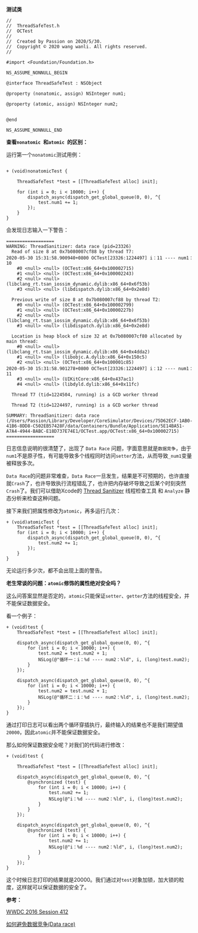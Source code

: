 **测试类**

````
//
//  ThreadSafeTest.h
//  OCTest
//
//  Created by Passion on 2020/5/30.
//  Copyright © 2020 wang wanli. All rights reserved.
//

#import <Foundation/Foundation.h>

NS_ASSUME_NONNULL_BEGIN

@interface ThreadSafeTest : NSObject

@property (nonatomic, assign) NSInteger num1;

@property (atomic, assign) NSInteger num2;


@end

NS_ASSUME_NONNULL_END

````

**查看`nonatomic `和`atomic `的区别：**

运行第一个`nonatomic`测试用例：

````

+ (void)nonatomicTest {
    
    ThreadSafeTest *test = [[ThreadSafeTest alloc] init];
    
    for (int i = 0; i < 10000; i++) {
        dispatch_async(dispatch_get_global_queue(0, 0), ^{
            test.num1 += 1;
        });
    }
}
````
会发现日志输入一下警告：

````
==================
WARNING: ThreadSanitizer: data race (pid=23326)
  Read of size 8 at 0x7b080007cf88 by thread T7:
2020-05-30 15:31:58.900940+0800 OCTest[23326:1224497] i：11 ---- num1：10
    #0 <null> <null> (OCTest:x86_64+0x100002715)
    #1 <null> <null> (OCTest:x86_64+0x100002243)
    #2 <null> <null> (libclang_rt.tsan_iossim_dynamic.dylib:x86_64+0x6f53b)
    #3 <null> <null> (libdispatch.dylib:x86_64+0x2e8d)

  Previous write of size 8 at 0x7b080007cf88 by thread T2:
    #0 <null> <null> (OCTest:x86_64+0x100002799)
    #1 <null> <null> (OCTest:x86_64+0x10000227b)
    #2 <null> <null> (libclang_rt.tsan_iossim_dynamic.dylib:x86_64+0x6f53b)
    #3 <null> <null> (libdispatch.dylib:x86_64+0x2e8d)

  Location is heap block of size 32 at 0x7b080007cf80 allocated by main thread:
    #0 <null> <null> (libclang_rt.tsan_iossim_dynamic.dylib:x86_64+0x4dda2)
    #1 <null> <null> (libobjc.A.dylib:x86_64+0x150c5)
    #2 <null> <null> (OCTest:x86_64+0x100001c85)
2020-05-30 15:31:58.901278+0800 OCTest[23326:1224497] i：12 ---- num1：11
    #3 <null> <null> (UIKitCore:x86_64+0x437ac1)
    #4 <null> <null> (libdyld.dylib:x86_64+0x11fc)

  Thread T7 (tid=1224504, running) is a GCD worker thread

  Thread T2 (tid=1224497, running) is a GCD worker thread

SUMMARY: ThreadSanitizer: data race (/Users/Passion/Library/Developer/CoreSimulator/Devices/75D62ECF-1AB0-41B6-8DD8-C502EB57428F/data/Containers/Bundle/Application/5E14BA51-A7A4-4944-BABC-E18D737E74E1/OCTest.app/OCTest:x86_64+0x100002715) 
==================
````

日志信息说明的很清楚了，出现了 `Data Race` 问题，字面意思就是`数据竞争`，由于`num1`不是原子性，有可能导致多个线程同时访问`setter`方法，从而导致`_num1`变量被释放多次。

`Data Race`的问题非常难查，`Data Race`一旦发生，结果是不可预期的，也许直接就`Crash`了，也许导致执行流程错乱了，也许把内存破坏导致之后某个时刻突然`Crash`了。我们可以借助Xcode的 [Thread Sanitizer](https://developer.apple.com/videos/play/wwdc2016/412) 线程检查工具 和 `Analyze` 静态分析来检查这种问题。


接下来我们把属性修改为`atomic`，再多运行几次：

````
+ (void)atomicTest {
    ThreadSafeTest *test = [[ThreadSafeTest alloc] init];
    for (int i = 0; i < 10000; i++) {
        dispatch_async(dispatch_get_global_queue(0, 0), ^{
            test.num2 += 1;
        });
    }
}
````

无论运行多少次，都不会出现上面的警告。


**老生常谈的问题：`atomic`修饰的属性绝对安全吗？**

这么问答案显然是否定的，`atomic`只能保证`setter`、`getter`方法的线程安全，并不能保证数据安全。

看一个例子：

````
+ (void)test {
    ThreadSafeTest *test = [[ThreadSafeTest alloc] init];
    
    dispatch_async(dispatch_get_global_queue(0, 0), ^{
        for (int i = 0; i < 10000; i++) {
            test.num2 = test.num2 + 1;
            NSLog(@"循环一：i：%d ---- num2：%ld", i, (long)test.num2);
        }
    });
    
    dispatch_async(dispatch_get_global_queue(0, 0), ^{
        for (int i = 0; i < 10000; i++) {
            test.num2 = test.num2 + 1;
            NSLog(@"循环二：i：%d ---- num2：%ld", i, (long)test.num2);
        }
    });
}

````

通过打印日志可以看出两个循环穿插执行，最终输入的结果也不是我们期望值`20000`，因此`atomic`并不能保证数据安全。

那么如何保证数据安全呢？对我们的代码进行修改：

````
+ (void)test {
    
    ThreadSafeTest *test = [[ThreadSafeTest alloc] init];
    
    dispatch_async(dispatch_get_global_queue(0, 0), ^{
        @synchronized (test) {
            for (int i = 0; i < 10000; i++) {
                test.num2 += 1;
                NSLog(@"i：%d ---- num2：%ld", i, (long)test.num2);
            }
        }
    });
    
    dispatch_async(dispatch_get_global_queue(0, 0), ^{
        @synchronized (test) {
            for (int i = 0; i < 10000; i++) {
                test.num2 += 1;
                NSLog(@"i：%d ---- num2：%ld", i, (long)test.num2);
            }
        }
    });
}
````
这个时候日志打印的结果就是20000。我们通过对`test`对象加锁，加大锁的粒度，这样就可以保证数据的安全了。

**参考：**

[WWDC 2016 Session 412](https://developer.apple.com/videos/play/wwdc2016/412/)

[如何避免数据竞争(Data race)](https://www.jianshu.com/p/0084b625fa23)